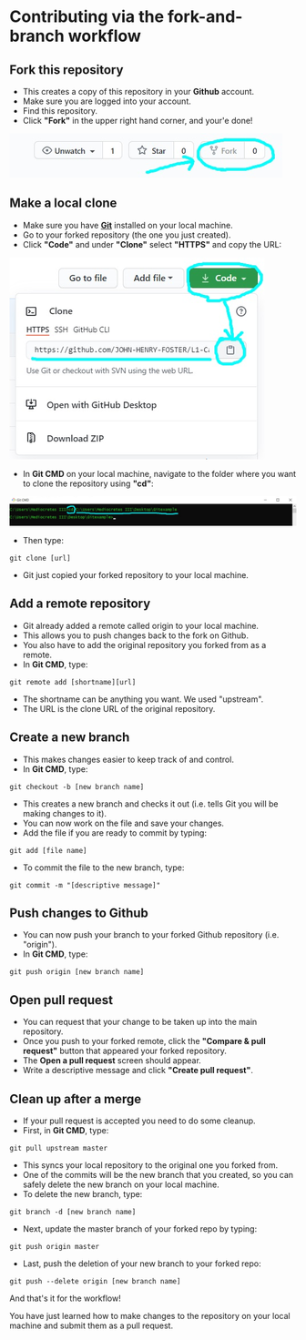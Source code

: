 # Contributing via the fork-and-branch workflow

## Fork this repository 
* This creates a copy of this repository in your **Github** account.
* Make sure you are logged into your account.
* Find this repository.
* Click **"Fork"** in the upper right hand corner, and your'e done!

![](Github-images/1.jpg)

## Make a local clone
* Make sure you have [**Git**](https://docs.github.com/en/github/getting-started-with-github/quickstart/set-up-git) installed on your local machine.
* Go to your forked repository (the one you just created). 
* Click **"Code"** and under **"Clone"** select **"HTTPS"** and copy the URL:

![](Github-images/2.jpg)

* In **Git CMD** on your local machine, navigate to the folder where you want to clone the repository using **"cd"**:

![](Github-images/3.jpg)

* Then type:

```
git clone [url]
```   
* Git just copied your forked repository to your local machine.

## Add a remote repository
* Git already added a remote called origin to your local machine. 
* This allows you to push changes back to the fork on Github.
* You also have to add the original repository you forked from as a remote.
* In **Git CMD**, type:

```
git remote add [shortname][url]
```

* The shortname can be anything you want. We used "upstream".
* The URL is the clone URL of the original repository.

## Create a new branch
* This makes changes easier to keep track of and control.
* In **Git CMD**, type:

```
git checkout -b [new branch name]
```
* This creates a new branch and checks it out (i.e. tells Git you will be making changes to it).
* You can now work on the file and save your changes.		
* Add the file if you are ready to commit by typing:

```
git add [file name]
```

* To commit the file to the new branch, type:

```
git commit -m "[descriptive message]"
```

## Push changes to Github
* You can now push your branch to your forked Github repository (i.e. "origin").
* In **Git CMD**, type:
 
```
git push origin [new branch name]
```

## Open pull request
* You can request that your change to be taken up into the main repository.
* Once you push to your forked remote, click the **"Compare & pull request"** button that appeared your forked repository.
* The **Open a pull request** screen should appear.
* Write a descriptive message and click **"Create pull request"**.

## Clean up after a merge
* If your pull request is accepted you need to do some cleanup.
* First, in **Git CMD**, type:

```
git pull upstream master
```

* This syncs your local repository to the original one you forked from.
* One of the commits will be the new branch that you created, so you can safely delete the new branch on your local machine. 
* To delete the new branch, type:
 
```
git branch -d [new branch name]
```

* Next, update the master branch of your forked repo by typing:

```
git push origin master
```

* Last, push the deletion of your new branch to your forked repo:

```
git push --delete origin [new branch name]
```

And that's it for the workflow! 

You have just learned how to make changes to the repository on your local machine and submit them as a pull request.
